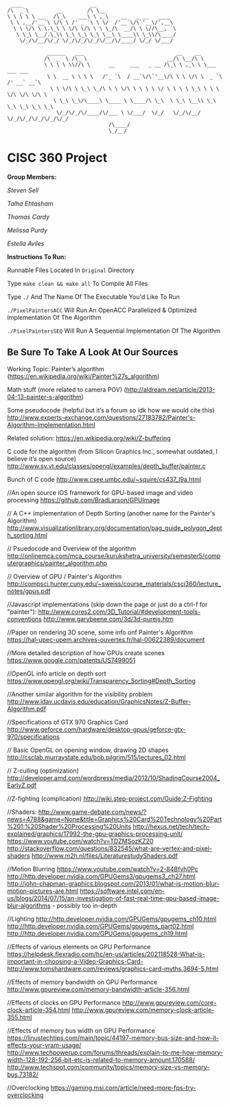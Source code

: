 	 ____                      __                          
	/\  _`\         __        /\ \__                       
	\ \ \ \ \ __   /\_\    ___\ \ ,_\    __   _ __   ____  
	 \ \ ,__/'__`\ \/\ \ /' _ `\ \ \/  /'__`\/\`'__\/',__\ 
	  \ \ \/\ \ \.\_\ \ \/\ \/\ \ \ \_/\  __/\ \ \//\__, `\
	   \ \_\ \__/.\_\\ \_\ \_\ \_\ \__\ \____\\ \_\\/\____/
		\/_/\/__/\/_/ \/_/\/_/\/_/\/__/\/____/ \/_/ \/___/ 
                                                       
				 ______   ___                              __    __                     
				/\  _  \ /\_ \                          __/\ \__/\ \                    
				\ \ \ \ \\//\ \      __     ___   _ __ /\_\ \ ,_\ \ \___     ___ ___    
				 \ \  __ \ \ \ \   /'_ `\  / __`\/\`'__\/\ \ \ \/\ \  _ `\ /' __` __`\  
				  \ \ \/\ \ \_\ \_/\ \ \ \/\ \ \ \ \ \/ \ \ \ \ \_\ \ \ \ \/\ \/\ \/\ \ 
				   \ \_\ \_\/\____\ \____ \ \____/\ \_\  \ \_\ \__\\ \_\ \_\ \_\ \_\ \_\
					\/_/\/_/\/____/\/___ \ \/___/  \/_/   \/_/\/__/ \/_/\/_/\/_/\/_/\/_/
									 /\____/                                            
									 \_/__/                                             


# CISC 360 Project

**Group Members:**

*Steven Sell*

*Talha Ehtasham*

*Thomas Cardy*

*Melissa Purdy*

*Estella Aviles*

**Instructions To Run:**

Runnable Files Located In `Original` Directory

Type `make clean && make all` To Compile All Files

Type `./` And The Name Of The Executable You'd Like To Run

`./PixelPaintersACC` Will Run An OpenACC Parallelized & Optimized Implementation Of The Algorithm

`./PixelPaintersSEQ` Will Run A Sequential Implementation Of The Algorithm 


## Be Sure To Take A Look At Our Sources

Working Topic: Painter’s algorithm
(https://en.wikipedia.org/wiki/Painter%27s_algorithm)

Math stuff (more related to camera POV)
(http://aldream.net/article/2013-04-13-painter-s-algorithm)

Some pseudocode (helpful but it’s a forum so idk how we would cite this)
http://www.experts-exchange.com/questions/27183782/Painter's-Algorithm-Implementation.html

Related solution:
https://en.wikipedia.org/wiki/Z-buffering 

C code for the algorithm (from Silicon Graphics Inc., somewhat outdated, I believe it’s open source)
http://www.sv.vt.edu/classes/opengl/examples/depth_buffer/painter.c 

Bunch of C code
http://www.csee.umbc.edu/~squire/cs437_l9a.html

//An open source iOS framework for GPU-based image and video processing
https://github.com/BradLarson/GPUImage

// A C++ implementation of Depth Sorting (another name for the Painter's Algorithm)
http://www.visualizationlibrary.org/documentation/pag_guide_polygon_depth_sorting.html 

// Psuedocode and Overview of the algorithm
http://onlinemca.com/mca_course/kurukshetra_university/semester5/computergraphics/painter_algorithm.php

// Overview of GPU / Painter's Algorithm
http://compsci.hunter.cuny.edu/~sweiss/course_materials/csci360/lecture_notes/gpus.pdf

//Javascript implementations (skip down the page or just do a ctrl-f for "painter"):
http://www.cores2.com/3D_Tutorial/#development-tools-conventions
http://www.garybeene.com/3d/3d-purejs.htm

//Paper on rendering 3D scene, some info onf Painter's Algorithm
https://hal-upec-upem.archives-ouvertes.fr/hal-00622389/document

//More detailed description of how GPUs create scenes
https://www.google.com/patents/US7499051

//OpenGL info article on depth sort
https://www.opengl.org/wiki/Transparency_Sorting#Depth_Sorting

//Another similar algorithm for the visibility problem
http://www.idav.ucdavis.edu/education/GraphicsNotes/Z-Buffer-Algorithm.pdf

//Specifications of GTX 970 Graphics Card
http://www.geforce.com/hardware/desktop-gpus/geforce-gtx-970/specifications

// Basic OpenGL on opening window, drawing 2D shapes
http://csclab.murraystate.edu/bob.pilgrim/515/lectures_02.html

// Z-culling (optimization)
http://developer.amd.com/wordpress/media/2012/10/ShadingCourse2004_EarlyZ.pdf

//Z-fighting (complication)
http://wiki.step-project.com/Guide:Z-Fighting

//Shaders:
http://www.game-debate.com/news/?news=4788&game=None&title=Graphics%20Card%20Technology%20Part%201:%20Shader%20Processing%20Units
http://hexus.net/tech/tech-explained/graphics/17992-the-gpu-graphics-processing-unit/
https://www.youtube.com/watch?v=TDZMSozKZ20
http://stackoverflow.com/questions/832545/what-are-vertex-and-pixel-shaders
http://www.m2h.nl/files/LiteraturestudyShaders.pdf

//Motion Blurring
https://www.youtube.com/watch?v=2-84Bfvh0Pc
http://http.developer.nvidia.com/GPUGems3/gpugems3_ch27.html
http://john-chapman-graphics.blogspot.com/2013/01/what-is-motion-blur-motion-pictures-are.html
https://software.intel.com/en-us/blogs/2014/07/15/an-investigation-of-fast-real-time-gpu-based-image-blur-algorithms - possibly too in-depth

//Lighting
http://http.developer.nvidia.com/GPUGems/gpugems_ch10.html
http://http.developer.nvidia.com/GPUGems/gpugems_part02.html
http://http.developer.nvidia.com/GPUGems/gpugems_ch19.html

//Effects of various elements on GPU Performance
https://helpdesk.flexradio.com/hc/en-us/articles/202118528-What-is-important-in-choosing-a-Video-Graphics-Card-
http://www.tomshardware.com/reviews/graphics-card-myths,3694-5.html

//Effects of memory bandwidth on GPU Performance
http://www.gpureview.com/memory-bandwidth-article-356.html

//Effects of clocks on GPU Performance
http://www.gpureview.com/core-clock-article-354.html
http://www.gpureview.com/memory-clock-article-355.html

//Effects of memory bus width on GPU Performance
https://linustechtips.com/main/topic/44197-memory-bus-size-and-how-it-effects-your-vram-usage/
http://www.techpowerup.com/forums/threads/explain-to-me-how-memory-width-128-192-256-bit-etc-is-related-to-memory-amount.170588/
http://www.techspot.com/community/topics/memory-size-vs-memory-bus.73182/

//Overclocking
https://gaming.msi.com/article/need-more-fps-try-overclocking


